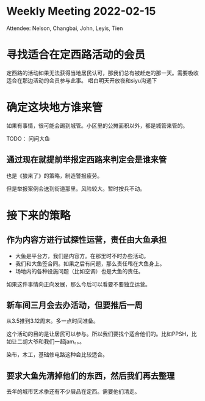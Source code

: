Weekly Meeting 2022-02-15
========

Attendee: Nelson, Changbai, John, Leyis, Tien

# 寻找适合在定西路活动的会员

定西路的活动如果无法获得当地居民认可，那我们总有被赶走的那一天。需要吸收适合在那边活动的会员参与此事。
唱白明天开放夜和siyu沟通下

# 确定这块地方谁来管

如果有事情，很可能会踢到城管。小区里的公摊面积以外，都是城管来管的。

TODO： 问问大鱼

## 通过现在就提前举报定西路来判定会是谁来管

也是《狼来了》的策略，制造警报疲劳。

但是举报案例会送到街道那里。风险较大。暂时按兵不动。

# 接下来的策略

## 作为内容方进行试探性运营，责任由大鱼承担

- 大鱼是平台方，我们是内容方。在那里时不时办些活动。
- 我们和大鱼签合同。如果之后有问题，那么责任甩在大鱼身上。
- 场地内的各种设施问题（比如空调）也是大鱼的责任。

如果这件事情向正向发展，那么今后可以看要不要独立运营。

## 新车间三月会去办活动，但要推后一周

从3.5推到3.12周末。多一点时间准备。

这个活动的目的是让居民可以参与。所以我们要找个适合他们的。比如PPSH，比如让二胡大爷和我们一起jam。。。

染布，木工，基础修电路这种会比较适合。

## 要求大鱼先清掉他们的东西，然后我们再去整理

去年的城市艺术季还有不少展品在定西。需要他们清走。
